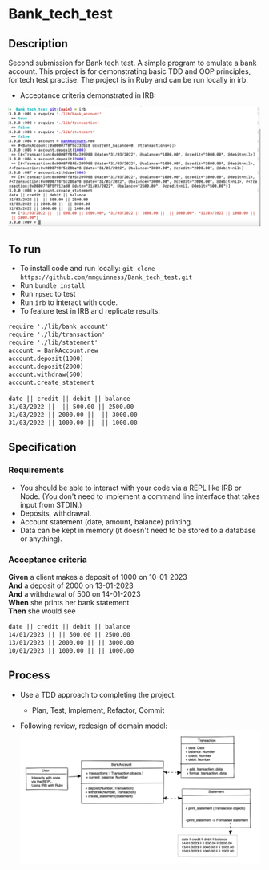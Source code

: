 # Bank_tech_test

## Description
Second submission for Bank tech test. A simple program to emulate a bank account. This project is for demonstrating basic TDD and OOP principles, for tech test practise. The project is in Ruby and can be run locally in irb.

* Acceptance criteria demonstrated in IRB: 

![Diagram](images/IRB_example_04.png)


## To run
* To install code and run locally:
 `git clone https://github.com/mmguinness/Bank_tech_test.git`
* Run `bundle install`
* Run `rpsec` to test
* Run `irb` to interact with code.
* To feature test in IRB and replicate results:
```
require './lib/bank_account'
require './lib/transaction'
require './lib/statement'
account = BankAccount.new
account.deposit(1000)
account.deposit(2000)
account.withdraw(500)
account.create_statement

date || credit || debit || balance
31/03/2022 ||  || 500.00 || 2500.00
31/03/2022 || 2000.00 ||  || 3000.00
31/03/2022 || 1000.00 ||  || 1000.00
```

## Specification

### Requirements

* You should be able to interact with your code via a REPL like IRB or Node.  (You don't need to implement a command line interface that takes input from STDIN.)
* Deposits, withdrawal.
* Account statement (date, amount, balance) printing.
* Data can be kept in memory (it doesn't need to be stored to a database or anything).

### Acceptance criteria

**Given** a client makes a deposit of 1000 on 10-01-2023  
**And** a deposit of 2000 on 13-01-2023  
**And** a withdrawal of 500 on 14-01-2023  
**When** she prints her bank statement  
**Then** she would see

```
date || credit || debit || balance
14/01/2023 || || 500.00 || 2500.00
13/01/2023 || 2000.00 || || 3000.00
10/01/2023 || 1000.00 || || 1000.00
```

## Process

* Use a TDD approach to completing the project:
   - Plan, Test, Implement, Refactor, Commit

* Following review, redesign of domain model: 
![Diagram](images/Domain_model_06.png)
